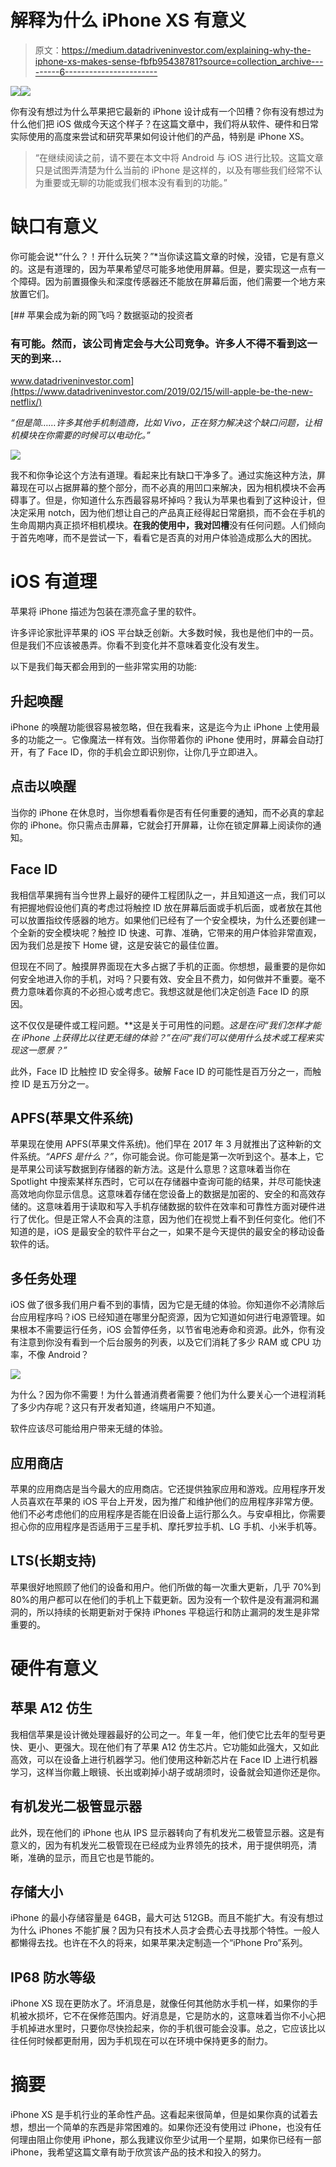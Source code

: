 # 解释为什么 iPhone XS 有意义

> 原文：<https://medium.datadriveninvestor.com/explaining-why-the-iphone-xs-makes-sense-fbfb95438781?source=collection_archive---------6----------------------->

[![](img/0b41ae6e4f4c8221b43a4df64ebad678.png)](http://www.track.datadriveninvestor.com/1B9E)![](img/2baca307d43defa0a672ec3e6b36292e.png)

你有没有想过为什么苹果把它最新的 iPhone 设计成有一个凹槽？你有没有想过为什么他们把 iOS 做成今天这个样子？在这篇文章中，我们将从软件、硬件和日常实际使用的高度来尝试和研究苹果如何设计他们的产品，特别是 iPhone XS。

> “在继续阅读之前，请不要在本文中将 Android 与 iOS 进行比较。这篇文章只是试图弄清楚为什么当前的 iPhone 是这样的，以及有哪些我们经常不认为重要或无聊的功能或我们根本没有看到的功能。”

# **缺口有意义**

你可能会说*“什么？！开什么玩笑？”*当你读这篇文章的时候，没错，它是有意义的。这是有道理的，因为苹果希望尽可能多地使用屏幕。但是，要实现这一点有一个障碍。因为前置摄像头和深度传感器还不能放在屏幕后面，他们需要一个地方来放置它们。

[](https://www.datadriveninvestor.com/2019/02/15/will-apple-be-the-new-netflix/) [## 苹果会成为新的网飞吗？数据驱动的投资者

### 有可能。然而，该公司肯定会与大公司竞争。许多人不得不看到这一天的到来…

www.datadriveninvestor.com](https://www.datadriveninvestor.com/2019/02/15/will-apple-be-the-new-netflix/) 

*“但是简……许多其他手机制造商，比如 Vivo，正在努力解决这个缺口问题，让相机模块在你需要的时候可以电动化。”*

![](img/e3feac6e76a703217aee75fde38936fd.png)

我不和你争论这个方法有道理。看起来比有缺口干净多了。通过实施这种方法，屏幕现在可以占据屏幕的整个部分，而不必真的用凹口来解决，因为相机模块不会再碍事了。但是，你知道什么东西最容易坏掉吗？我认为苹果也看到了这种设计，但决定采用 notch，因为他们想让自己的产品真正经得起日常磨损，而不会在手机的生命周期内真正损坏相机模块。**在我的使用中，我对凹槽**没有任何问题。人们倾向于首先咆哮，而不是尝试一下，看看它是否真的对用户体验造成那么大的困扰。

# **iOS 有道理**

苹果将 iPhone 描述为包装在漂亮盒子里的软件。

许多评论家批评苹果的 iOS 平台缺乏创新。大多数时候，我也是他们中的一员。但是我们不应该被愚弄。你看不到变化并不意味着变化没有发生。

以下是我们每天都会用到的一些非常实用的功能:

## **升起唤醒**

iPhone 的唤醒功能很容易被忽略，但在我看来，这是迄今为止 iPhone 上使用最多的功能之一。它像魔法一样有效。当你带着你的 iPhone 使用时，屏幕会自动打开，有了 Face ID，你的手机会立即识别你，让你几乎立即进入。

## 点击以唤醒

当你的 iPhone 在休息时，当你想看看你是否有任何重要的通知，而不必真的拿起你的 iPhone。你只需点击屏幕，它就会打开屏幕，让你在锁定屏幕上阅读你的通知。

## Face ID

我相信苹果拥有当今世界上最好的硬件工程团队之一，并且知道这一点，我们可以有把握地假设他们真的考虑过将触控 ID 放在屏幕后面或手机后面，或者放在其他可以放置指纹传感器的地方。如果他们已经有了一个安全模块，为什么还要创建一个全新的安全模块呢？触控 ID 快速、可靠、准确，它带来的用户体验非常直观，因为我们总是按下 Home 键，这是安装它的最佳位置。

但现在不同了。触摸屏界面现在大多占据了手机的正面。你想想，最重要的是你如何安全地进入你的手机，对吗？只要有效、安全且不费力，如何做并不重要。毫不费力意味着你真的不必担心或考虑它。我想这就是他们决定创造 Face ID 的原因。

这不仅仅是硬件或工程问题。**这是关于可用性的问题。**这是在问*“我们怎样才能在 iPhone 上获得比以往更无缝的体验？”在问“我们可以使用什么技术或工程来实现这一愿景？”*

此外，Face ID 比触控 ID 安全得多。破解 Face ID 的可能性是百万分之一，而触控 ID 是五万分之一。

## APFS(苹果文件系统)

苹果现在使用 APFS(苹果文件系统)。他们早在 2017 年 3 月就推出了这种新的文件系统。*“APFS 是什么？”*，你可能会说。你可能是第一次听到这个。基本上，它是苹果公司读写数据到存储器的新方法。这是什么意思？这意味着当你在 Spotlight 中搜索某样东西时，它可以在存储器中查询可能的结果，并尽可能快速高效地向你显示信息。这意味着存储在您设备上的数据是加密的、安全的和高效存储的。这意味着用于读取和写入手机存储数据的软件在效率和可靠性方面对硬件进行了优化。但是正常人不会真的注意，因为他们在视觉上看不到任何变化。他们不知道的是，iOS 是最安全的软件平台之一，如果不是今天提供的最安全的移动设备软件的话。

## 多任务处理

iOS 做了很多我们用户看不到的事情，因为它是无缝的体验。你知道你不必清除后台应用程序吗？iOS 已经知道在哪里分配资源，因为它知道如何进行电源管理。如果根本不需要运行任务，iOS 会暂停任务，以节省电池寿命和资源。此外，你有没有注意到你没有看到一个后台服务的列表，以及它们消耗了多少 RAM 或 CPU 功率，不像 Android？

![](img/8a9c7974112d5cf45701b359bcb0bc49.png)

为什么？因为你不需要！为什么普通消费者需要？他们为什么要关心一个进程消耗了多少内存呢？这只有开发者知道，终端用户不知道。

软件应该尽可能给用户带来无缝的体验。

## 应用商店

苹果的应用商店是当今最大的应用商店。它还提供独家应用和游戏。应用程序开发人员喜欢在苹果的 iOS 平台上开发，因为推广和维护他们的应用程序非常方便。他们不必考虑他们的应用程序是否能在旧设备上运行那么久。与安卓相比，你需要担心你的应用程序是否适用于三星手机、摩托罗拉手机、LG 手机、小米手机等。

## LTS(长期支持)

苹果很好地照顾了他们的设备和用户。他们所做的每一次重大更新，几乎 70%到 80%的用户都可以在他们的手机上下载更新。因为没有一个软件是没有漏洞和漏洞的，所以持续的长期更新对于保持 iPhones 平稳运行和防止漏洞的发生是非常重要的。

# 硬件有意义

## 苹果 A12 仿生

我相信苹果是设计微处理器最好的公司之一。年复一年，他们使它比去年的型号更快、更小、更强大。现在他们有了苹果 A12 仿生芯片。它功能如此强大，又如此高效，可以在设备上进行机器学习。他们使用这种新芯片在 Face ID 上进行机器学习，这样当你戴上眼镜、长出或剃掉小胡子或胡须时，设备就会知道你还是你。

## 有机发光二极管显示器

此外，现在他们的 iPhone 也从 IPS 显示器转向了有机发光二极管显示器。这是有意义的，因为有机发光二极管现在已经成为业界领先的技术，用于提供明亮，清晰，准确的显示，而且它也是节能的。

## 存储大小

iPhone 的最小存储容量是 64GB，最大可达 512GB。而且不能扩大。有没有想过为什么 iPhones 不能扩展？因为只有技术人员才会费心去寻找那个特性。一般人都懒得去找。也许在不久的将来，如果苹果决定制造一个“iPhone Pro”系列。

## IP68 防水等级

iPhone XS 现在更防水了。坏消息是，就像任何其他防水手机一样，如果你的手机被水损坏，它不在保修范围内。好消息是，它是防水的，这意味着当你不小心把手机掉进水里时，只要你尽快捡起来，你的手机很可能会没事。总之，它应该比以往任何时候都更耐用，因为手机现在可以在环境中保持更多的耐力。

# 摘要

iPhone XS 是手机行业的革命性产品。这看起来很简单，但是如果你真的试着去想，想出一个简单的东西是非常困难的。如果你还没有使用过 iPhone，也没有任何理由阻止你使用 iPhone，那么我建议你至少试用一个星期，如果你已经有一部 iPhone，我希望这篇文章有助于欣赏该产品的技术和投入的努力。